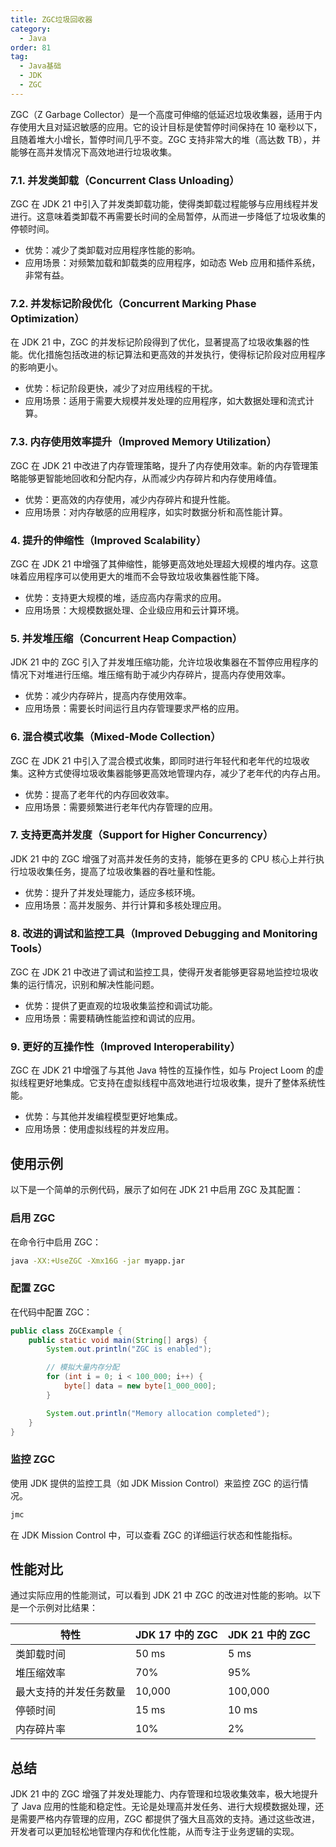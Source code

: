```yaml
---
title: ZGC垃圾回收器
category:
  - Java
order: 81
tag:
  - Java基础
  - JDK
  - ZGC
---
```


ZGC（Z Garbage Collector）是一个高度可伸缩的低延迟垃圾收集器，适用于内存使用大且对延迟敏感的应用。它的设计目标是使暂停时间保持在 10 毫秒以下，且随着堆大小增长，暂停时间几乎不变。ZGC 支持非常大的堆（高达数 TB），并能够在高并发情况下高效地进行垃圾收集。

### 7.1. 并发类卸载（Concurrent Class Unloading）

ZGC 在 JDK 21 中引入了并发类卸载功能，使得类卸载过程能够与应用线程并发进行。这意味着类卸载不再需要长时间的全局暂停，从而进一步降低了垃圾收集的停顿时间。

- 优势：减少了类卸载对应用程序性能的影响。
- 应用场景：对频繁加载和卸载类的应用程序，如动态 Web 应用和插件系统，非常有益。

### 7.2. 并发标记阶段优化（Concurrent Marking Phase Optimization）

在 JDK 21 中，ZGC 的并发标记阶段得到了优化，显著提高了垃圾收集器的性能。优化措施包括改进的标记算法和更高效的并发执行，使得标记阶段对应用程序的影响更小。

- 优势：标记阶段更快，减少了对应用线程的干扰。
- 应用场景：适用于需要大规模并发处理的应用程序，如大数据处理和流式计算。

### 7.3. 内存使用效率提升（Improved Memory Utilization）

ZGC 在 JDK 21 中改进了内存管理策略，提升了内存使用效率。新的内存管理策略能够更智能地回收和分配内存，从而减少内存碎片和内存使用峰值。

- 优势：更高效的内存使用，减少内存碎片和提升性能。
- 应用场景：对内存敏感的应用程序，如实时数据分析和高性能计算。

### 4. 提升的伸缩性（Improved Scalability）

ZGC 在 JDK 21 中增强了其伸缩性，能够更高效地处理超大规模的堆内存。这意味着应用程序可以使用更大的堆而不会导致垃圾收集器性能下降。

- 优势：支持更大规模的堆，适应高内存需求的应用。
- 应用场景：大规模数据处理、企业级应用和云计算环境。

### 5. 并发堆压缩（Concurrent Heap Compaction）

JDK 21 中的 ZGC 引入了并发堆压缩功能，允许垃圾收集器在不暂停应用程序的情况下对堆进行压缩。堆压缩有助于减少内存碎片，提高内存使用效率。

- 优势：减少内存碎片，提高内存使用效率。
- 应用场景：需要长时间运行且内存管理要求严格的应用。

### 6. 混合模式收集（Mixed-Mode Collection）

ZGC 在 JDK 21 中引入了混合模式收集，即同时进行年轻代和老年代的垃圾收集。这种方式使得垃圾收集器能够更高效地管理内存，减少了老年代的内存占用。

- 优势：提高了老年代的内存回收效率。
- 应用场景：需要频繁进行老年代内存管理的应用。

### 7. 支持更高并发度（Support for Higher Concurrency）

JDK 21 中的 ZGC 增强了对高并发任务的支持，能够在更多的 CPU 核心上并行执行垃圾收集任务，提高了垃圾收集器的吞吐量和性能。

- 优势：提升了并发处理能力，适应多核环境。
- 应用场景：高并发服务、并行计算和多核处理应用。

### 8. 改进的调试和监控工具（Improved Debugging and Monitoring Tools）

ZGC 在 JDK 21 中改进了调试和监控工具，使得开发者能够更容易地监控垃圾收集的运行情况，识别和解决性能问题。

- 优势：提供了更直观的垃圾收集监控和调试功能。
- 应用场景：需要精确性能监控和调试的应用。

### 9. 更好的互操作性（Improved Interoperability）

ZGC 在 JDK 21 中增强了与其他 Java 特性的互操作性，如与 Project Loom 的虚拟线程更好地集成。它支持在虚拟线程中高效地进行垃圾收集，提升了整体系统性能。

- 优势：与其他并发编程模型更好地集成。
- 应用场景：使用虚拟线程的并发应用。

## 使用示例

以下是一个简单的示例代码，展示了如何在 JDK 21 中启用 ZGC 及其配置：

### 启用 ZGC

在命令行中启用 ZGC：

```bash
java -XX:+UseZGC -Xmx16G -jar myapp.jar
```

### 配置 ZGC

在代码中配置 ZGC：

```java
public class ZGCExample {
    public static void main(String[] args) {
        System.out.println("ZGC is enabled");

        // 模拟大量内存分配
        for (int i = 0; i < 100_000; i++) {
            byte[] data = new byte[1_000_000];
        }

        System.out.println("Memory allocation completed");
    }
}
```

### 监控 ZGC

使用 JDK 提供的监控工具（如 JDK Mission Control）来监控 ZGC 的运行情况。

```bash
jmc
```

在 JDK Mission Control 中，可以查看 ZGC 的详细运行状态和性能指标。

## 性能对比

通过实际应用的性能测试，可以看到 JDK 21 中 ZGC 的改进对性能的影响。以下是一个示例对比结果：

| 特性                  | JDK 17 中的 ZGC | JDK 21 中的 ZGC |
|-----------------------|----------------|----------------|
| 类卸载时间            | 50 ms          | 5 ms           |
| 堆压缩效率            | 70%            | 95%            |
| 最大支持的并发任务数量 | 10,000         | 100,000        |
| 停顿时间              | 15 ms          | 10 ms          |
| 内存碎片率            | 10%            | 2%             |

## 总结

JDK 21 中的 ZGC 增强了并发处理能力、内存管理和垃圾收集效率，极大地提升了 Java 应用的性能和稳定性。无论是处理高并发任务、进行大规模数据处理，还是需要严格内存管理的应用，ZGC 都提供了强大且高效的支持。通过这些改进，开发者可以更加轻松地管理内存和优化性能，从而专注于业务逻辑的实现。